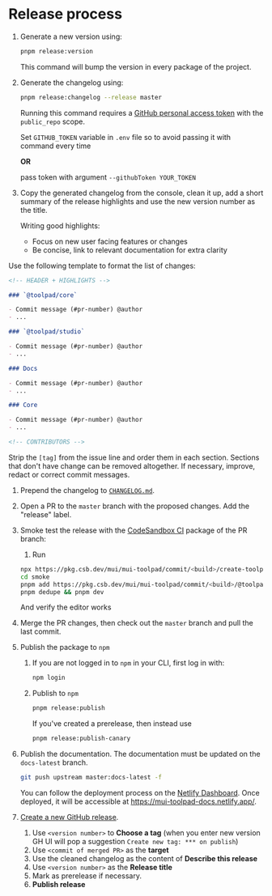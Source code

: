 # Release process

1. Generate a new version using:

   ```bash
   pnpm release:version
   ```

   This command will bump the version in every package of the project.

1. Generate the changelog using:

   ```bash
   pnpm release:changelog --release master
   ```

   Running this command requires a [GitHub personal access token](https://docs.github.com/en/authentication/keeping-your-account-and-data-secure/creating-a-personal-access-token) with the `public_repo` scope.

   Set `GITHUB_TOKEN` variable in `.env` file so to avoid passing it with command every time

   **OR**

   pass token with argument `--githubToken YOUR_TOKEN`

1. Copy the generated changelog from the console, clean it up, add a short summary of the release highlights and use the new version number as the title.

   Writing good highlights:

   - Focus on new user facing features or changes
   - Be concise, link to relevant documentation for extra clarity

Use the following template to format the list of changes:

```md
<!-- HEADER + HIGHLIGHTS -->

### `@toolpad/core`

- Commit message (#pr-number) @author
- ...

### `@toolpad/studio`

- Commit message (#pr-number) @author
- ...

### Docs

- Commit message (#pr-number) @author
- ...

### Core

- Commit message (#pr-number) @author
- ...

<!-- CONTRIBUTORS -->
```

Strip the `[tag]` from the issue line and order them in each section. Sections that don't have change can be removed altogether. If necessary, improve, redact or correct commit messages.

1. Prepend the changelog to [`CHANGELOG.md`](./CHANGELOG.md).

1. Open a PR to the `master` branch with the proposed changes. Add the "release" label.

1. Smoke test the release with the [CodeSandbox CI](https://ci.codesandbox.io/status/mui/mui-toolpad) package of the PR branch:

   1. Run

   ```bash
   npx https://pkg.csb.dev/mui/mui-toolpad/commit/<build>/create-toolpad-app smoke --use-pnpm
   cd smoke
   pnpm add https://pkg.csb.dev/mui/mui-toolpad/commit/<build>/@toolpad/studio -S
   pnpm dedupe && pnpm dev
   ```

   And verify the editor works

1. Merge the PR changes, then check out the `master` branch and pull the last commit.

1. Publish the package to `npm`

   1. If you are not logged in to `npm` in your CLI, first log in with:

      ```bash
      npm login
      ```

   1. Publish to `npm`

      ```bash
      pnpm release:publish
      ```

      If you've created a prerelease, then instead use

      ```bash
      pnpm release:publish-canary
      ```

1. Publish the documentation. The documentation must be updated on the `docs-latest` branch.

   ```bash
   git push upstream master:docs-latest -f
   ```

   You can follow the deployment process on the [Netlify Dashboard](https://app.netlify.com/sites/mui-toolpad-docs/deploys?filter=docs-latest). Once deployed, it will be accessible at https://mui-toolpad-docs.netlify.app/.

1. [Create a new GitHub release](https://github.com/mui/mui-toolpad/releases/new).

   1. Use `<version number>` to **Choose a tag** (when you enter new version GH UI will pop a suggestion `Create new tag: *** on publish`)
   1. Use `<commit of merged PR>` as the **target**
   1. Use the cleaned changelog as the content of **Describe this release**
   1. Use `<version number>` as the **Release title**
   1. Mark as prerelease if necessary.
   1. **Publish release**
